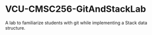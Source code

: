 # VCU-CMSC256-GitAndStackLab
A lab to familiarize students with git while implementing a Stack data structure.
